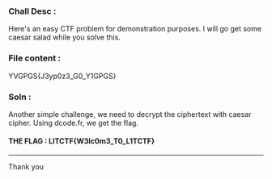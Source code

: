 ### Chall Desc :
Here's an easy CTF problem for demonstration purposes. I will go get some caesar salad while you solve this.

### File content : 
YVGPGS{J3yp0z3_G0_Y1GPGS}

### Soln : 

Another simple challenge, we need to decrypt the ciphertext with caesar cipher. Using dcode.fr, we get the flag.

#### THE FLAG : LITCTF{W3lc0m3_T0_L1TCTF}

---

Thank you
